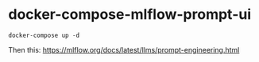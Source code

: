# docker-compose-mlflow-prompt-ui

```
docker-compose up -d
```

Then this: https://mlflow.org/docs/latest/llms/prompt-engineering.html

